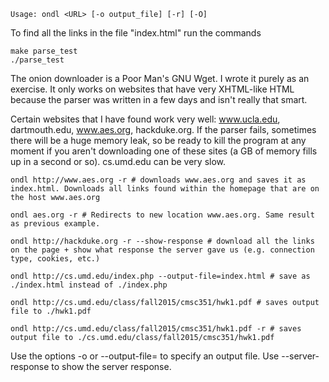 	Usage: ondl <URL> [-o output_file] [-r] [-O]
To find all the links in the file "index.html" run the commands
	
	make parse_test
	./parse_test

The onion downloader is a Poor Man's GNU Wget. I wrote it purely as an exercise. It only
works on websites that have very XHTML-like HTML because the parser was written in a few days
and isn't really that smart.

Certain websites that I have found work very well: www.ucla.edu, dartmouth.edu, www.aes.org, hackduke.org. If the
parser fails, sometimes there will be a huge memory leak, so be ready to kill the program at any moment if you aren't
downloading one of these sites (a GB of memory fills up in a second or so). cs.umd.edu can be very slow.

	ondl http://www.aes.org -r # downloads www.aes.org and saves it as index.html. Downloads all links found within the homepage that are on the host www.aes.org
	
	ondl aes.org -r # Redirects to new location www.aes.org. Same result as previous example.

	ondl http://hackduke.org -r --show-response # download all the links on the page + show what response the server gave us (e.g. connection type, cookies, etc.)
	
	ondl http://cs.umd.edu/index.php --output-file=index.html # save as ./index.html instead of ./index.php
	
	ondl http://cs.umd.edu/class/fall2015/cmsc351/hwk1.pdf # saves output file to ./hwk1.pdf
	
	ondl http://cs.umd.edu/class/fall2015/cmsc351/hwk1.pdf -r # saves output file to ./cs.umd.edu/class/fall2015/cmsc351/hwk1.pdf



Use the options -o or --output-file= to specify an output file. Use --server-response to show the server response.
